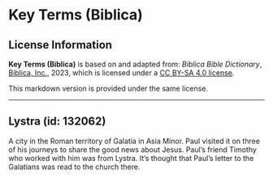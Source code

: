# Key Terms (Biblica)

## License Information

**Key Terms (Biblica)** is based on and adapted from: _Biblica Bible Dictionary_, [Biblica, Inc.](https://www.biblica.com/), 2023, which is licensed under a [CC BY-SA 4.0 license](https://creativecommons.org/licenses/by-sa/4.0/legalcode.en).

This markdown version is provided under the same license.



--------------------------------

## Lystra (id: 132062)

A city in the Roman territory of Galatia in Asia Minor. Paul visited it on three of his journeys to share the good news about Jesus. Paul’s friend Timothy who worked with him was from Lystra. It’s thought that Paul’s letter to the Galatians was read to the church there.


